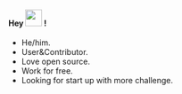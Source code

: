 
#### Hey <img src="https://media.giphy.com/media/hvRJCLFzcasrR4ia7z/giphy.gif" width="30"> !

- He/him.
- User&Contributor. 
- Love open source.
- Work for free.
- Looking for start up with more challenge.
